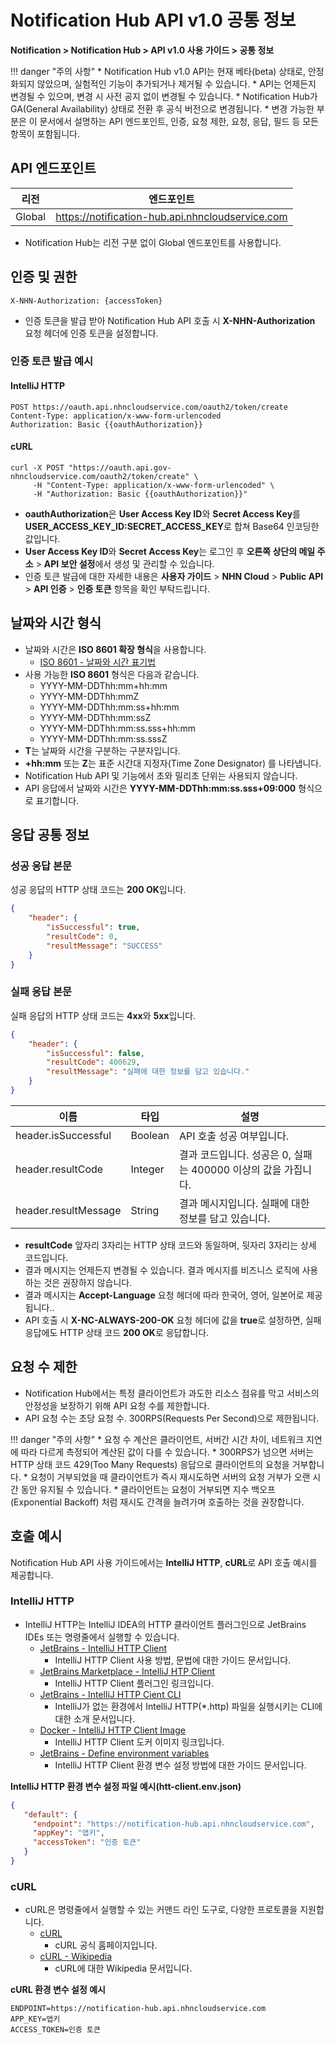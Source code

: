 <style>
.page__rnb .lst_rnb_item .rnb_item:first-of-type a {
    display: inline !important;
}
</style>
<h1>Notification Hub API v1.0 공통 정보</h1>

**Notification > Notification Hub > API v1.0 사용 가이드 > 공통 정보**

<span id="notification-hub-api-common-information"></span>

!!! danger "주의 사항"
    * Notification Hub v1.0 API는 현재 베타(beta) 상태로, 안정화되지 않았으며, 실험적인 기능이 추가되거나 제거될 수 있습니다.
    * API는 언제든지 변경될 수 있으며, 변경 시 사전 공지 없이 변경될 수 있습니다.
    * Notification Hub가 GA(General Availability) 상태로 전환 후 공식 버전으로 변경됩니다.
    * 변경 가능한 부분은 이 문서에서 설명하는 API 엔드포인트, 인증, 요청 제한, 요청, 응답, 필드 등 모든 항목이 포함됩니다.

<span id="api-endpoint"></span>

## API 엔드포인트

| 리전     | 엔드포인트 |
|--------| ----- |
| Global | https://notification-hub.api.nhncloudservice.com |

* Notification Hub는 리전 구분 없이 Global 엔드포인트를 사용합니다.

<span id="authentication-and-permissions"></span>

## 인증 및 권한

```
X-NHN-Authorization: {accessToken}
```

* 인증 토큰을 발급 받아 Notification Hub API 호출 시 **X-NHN-Authorization** 요청 헤더에 인증 토큰을 설정합니다.

### 인증 토큰 발급 예시

#### IntelliJ HTTP

```http
POST https://oauth.api.nhncloudservice.com/oauth2/token/create
Content-Type: application/x-www-form-urlencoded
Authorization: Basic {{oauthAuthorization}}
```

#### cURL

```curl
curl -X POST "https://oauth.api.gov-nhncloudservice.com/oauth2/token/create" \
     -H "Content-Type: application/x-www-form-urlencoded" \
     -H "Authorization: Basic {{oauthAuthorization}}"
```

* **oauthAuthorization**은 **User Access Key ID**와 **Secret Access Key**를 **USER_ACCESS_KEY_ID:SECRET_ACCESS_KEY**로 합쳐 Base64 인코딩한 값입니다.
* **User Access Key ID**와 **Secret Access Key**는 로그인 후 **오른쪽 상단의 메일 주소** > **API 보안 설정**에서 생성 및 관리할 수 있습니다.
* 인증 토큰 발급에 대한 자세한 내용은 **사용자 가이드** > **NHN Cloud** > **Public API** > **API 인증** > **인증 토큰** 항목을 확인 부탁드립니다.

<span id="date-time-format"></span>

## 날짜와 시간 형식

* 날짜와 시간은 **ISO 8601 확장 형식**을 사용합니다.
    * [ISO 8601 - 날짜와 시간 표기법](https://ko.wikipedia.org/wiki/ISO_8601)
* 사용 가능한 **ISO 8601** 형식은 다음과 같습니다.
    * YYYY-MM-DDThh:mm+hh:mm
    * YYYY-MM-DDThh:mmZ
    * YYYY-MM-DDThh:mm:ss+hh:mm
    * YYYY-MM-DDThh:mm:ssZ
    * YYYY-MM-DDThh:mm:ss.sss+hh:mm
    * YYYY-MM-DDThh:mm:ss.sssZ
* **T**는 날짜와 시간을 구분하는 구분자입니다.
* **+hh:mm** 또는 **Z**는 표준 시간대 지정자(Time Zone Designator) 를 나타냅니다.
* Notification Hub API 및 기능에서 초와 밀리초 단위는 사용되지 않습니다.
* API 응답에서 날짜와 시간은 **YYYY-MM-DDThh:mm:ss.sss+09:000** 형식으로 표기합니다.

<span id="response"></span>

## 응답 공통 정보

<span id="succeed-response"></span>

### 성공 응답 본문

성공 응답의 HTTP 상태 코드는 **200 OK**입니다.

```json
{
    "header": {
        "isSuccessful": true,
        "resultCode": 0,
        "resultMessage": "SUCCESS"
    }
}
```

<span id="failed-response"></span>

### 실패 응답 본문

실패 응답의 HTTP 상태 코드는 **4xx**와 **5xx**입니다.

```json
{
    "header": {
        "isSuccessful": false,
        "resultCode": 400629,
        "resultMessage": "실패에 대한 정보를 담고 있습니다."
    }
}
```

| 이름 | 타입 | 설명 |
| --- | --- | --- |
| header.isSuccessful | Boolean | API 호출 성공 여부입니다. |
| header.resultCode | Integer | 결과 코드입니다. 성공은 0, 실패는 400000 이상의 값을 가집니다. |
| header.resultMessage | String | 결과 메시지입니다. 실패에 대한 정보를 담고 있습니다. |

* **resultCode** 앞자리 3자리는 HTTP 상태 코드와 동일하며, 뒷자리 3자리는 상세 코드입니다.
* 결과 메시지는 언제든지 변경될 수 있습니다. 결과 메시지를 비즈니스 로직에 사용하는 것은 권장하지 않습니다.
* 결과 메시지는 **Accept-Language** 요청 헤더에 따라 한국어, 영어, 일본어로 제공됩니다..
* API 호출 시 **X-NC-ALWAYS-200-OK** 요청 헤더에 값을 **true**로 설정하면, 실패 응답에도 HTTP 상태 코드 **200 OK**로 응답합니다.

<span id="rate-limit"></span>

## 요청 수 제한
* Notification Hub에서는 특정 클라이언트가 과도한 리소스 점유를 막고 서비스의 안정성을 보장하기 위해 API 요청 수를 제한합니다.
* API 요청 수는 초당 요청 수. 300RPS(Requests Per Second)으로 제한됩니다.

!!! danger "주의 사항"
    * 요청 수 계산은 클라이언트, 서버간 시간 차이, 네트워크 지연에 따라 다르게 측정되어 계산된 값이 다를 수 있습니다.
    * 300RPS가 넘으면 서버는 HTTP 상태 코드 429(Too Many Requests) 응답으로 클라이언트의 요청을 거부합니다.
    * 요청이 거부되었을 때 클라이언트가 즉시 재시도하면 서버의 요청 거부가 오랜 시간 동안 유지될 수 있습니다.
    * 클라이언트는 요청이 거부되면 지수 백오프(Exponential Backoff) 처럼 재시도 간격을 늘려가며 호출하는 것을 권장합니다.

<span id="example-api-calls"></span>

## 호출 예시

Notification Hub API 사용 가이드에서는 **IntelliJ HTTP**, **cURL**로 API 호출 예시를 제공합니다.

### IntelliJ HTTP
* IntelliJ HTTP는 IntelliJ IDEA의 HTTP 클라이언트 플러그인으로 JetBrains IDEs 또는 명령줄에서 실행할 수 있습니다.
    * [JetBrains - IntelliJ HTTP Client](https://www.jetbrains.com/help/idea/http-client-in-product-code-editor.html)
        * IntelliJ HTTP Client 사용 방법, 문법에 대한 가이드 문서입니다.
    * [JetBrains Marketplace - IntelliJ HTP Client](https://plugins.jetbrains.com/plugin/13121-http-client)
        * IntelliJ HTTP Client 플러그인 링크입니다.
    * [JetBrains - IntelliJ HTTP Cient CLI](https://blog.jetbrains.com/idea/2022/12/http-client-cli-run-requests-and-tests-on-ci/)
        * IntelliJ가 없는 환경에서 IntelliJ HTTP(*.http) 파일을 실행시키는 CLI에 대한 소개 문서입니다.
    * [Docker - IntelliJ HTTP Client Image](https://hub.docker.com/r/jetbrains/intellij-http-client)
        * IntelliJ HTTP Client 도커 이미지 링크입니다.
    * [JetBrains - Define environment variables](https://www.jetbrains.com/help/idea/http-client-in-product-code-editor.html#environment-variables)
        * IntelliJ HTTP Client 환경 변수 설정 방법에 대한 가이드 문서입니다.
      

**IntelliJ HTTP 환경 변수 설정 파일 예시(htt-client.env.json)**

```json
{
   "default": {
     "endpoint": "https://notification-hub.api.nhncloudservice.com",
     "appKey": "앱키",
     "accessToken": "인증 토큰"
   }
}
```

### cURL

* cURL은 명령줄에서 실행할 수 있는 커맨드 라인 도구로, 다양한 프로토콜을 지원합니다.
    * [cURL](https://curl.se/)
        * cURL 공식 홈페이지입니다.
    * [cURL - Wikipedia](https://ko.wikipedia.org/wiki/CURL)
        * cURL에 대한 Wikipedia 문서입니다.

**cURL 환경 변수 설정 예시**

```
ENDPOINT=https://notification-hub.api.nhncloudservice.com
APP_KEY=앱키
ACCESS_TOKEN=인증 토큰
```

